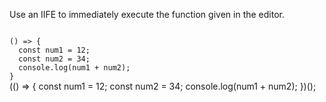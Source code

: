 Use an IIFE to immediately execute
the function given in the editor.

<codeblock language="javascript" type="exercise" testMode="fixedInput">
<code>
() => {
  const num1 = 12;
  const num2 = 34;
  console.log(num1 + num2);
}
</code>

<solution>
(() => {
  const num1 = 12;
  const num2 = 34;
  console.log(num1 + num2);
})();
</solution>
</codeblock>